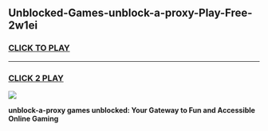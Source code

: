 
## Unblocked-Games-unblock-a-proxy-Play-Free-2w1ei
<h3>
<a href="https://premium76.site?title=unblock-a-proxy&ref=10A">CLICK TO PLAY</a></h3>
<hr>

<h3>
<a href="https://premium76.site?title=unblock-a-proxy&ref=10A">CLICK 2 PLAY</a>
  
</h3>

<a href="https://premium76.site?title=unblock-a-proxy&ref=10A"><img src="https://clearcache.store/games.png"></a>


**unblock-a-proxy games unblocked: Your Gateway to Fun and Accessible Online Gaming**
